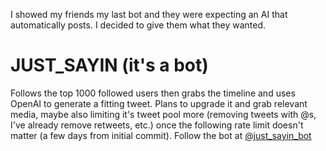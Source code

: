 I showed my friends my last bot and they were expecting an AI that automatically posts. I decided to give them what they wanted. 
# JUST_SAYIN (it's a bot)
Follows the top 1000 followed users then grabs the timeline and uses OpenAI to generate a fitting tweet. Plans to upgrade it and grab relevant media, maybe also limiting it's tweet pool more (removing tweets with @s, I've already remove retweets, etc.) once the following rate limit doesn't matter (a few days from initial commit). 
Follow the bot at [@just_sayin_bot](https://twitter.com/just_sayin_bot)